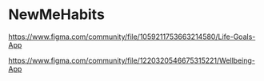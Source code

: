 # NewMeHabits

https://www.figma.com/community/file/1059211753663214580/Life-Goals-App

https://www.figma.com/community/file/1220320546675315221/Wellbeing-App
